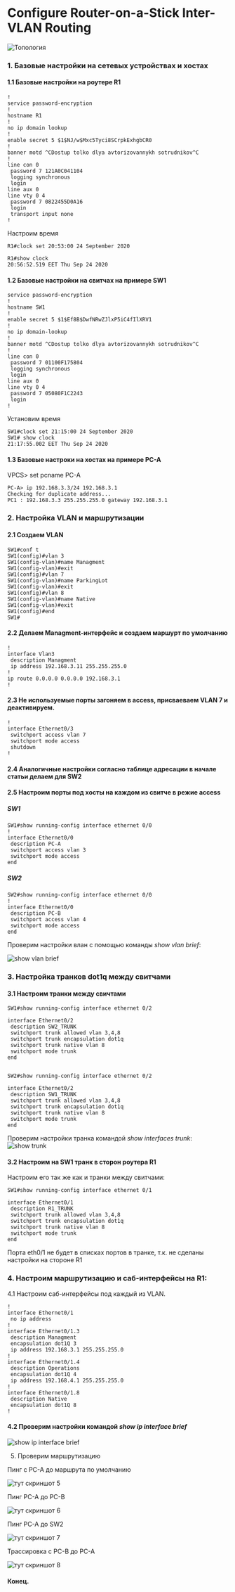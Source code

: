 # Configure Router-on-a-Stick Inter-VLAN Routing



![Топология](https://github.com/degreekeeper/otus-network/blob/master/less01_VTP_DTP/VLAN/screen/Screenshot_1.jpg)




### 1. Базовые настройки на сетевых устройствах и хостах

#### 1.1 Базовые настройки на роутере R1



```
!
service password-encryption
!
hostname R1
!
no ip domain lookup
!
enable secret 5 $1$NJ/w$Mxc5Tyci8SCrpkExhgbCR0
!
banner motd ^CDostup tolko dlya avtorizovannykh sotrudnikov^C
!
line con 0
 password 7 121A0C041104
 logging synchronous
 login
line aux 0
line vty 0 4
 password 7 0822455D0A16
 login
 transport input none
!
```

Настроим время

```
R1#clock set 20:53:00 24 September 2020

R1#show clock
20:56:52.519 EET Thu Sep 24 2020
```

#### 1.2 Базовые настройки на свитчах на примере SW1

```
service password-encryption
!
hostname SW1
!
enable secret 5 $1$Ef8B$DwfNRwZJlxP5iC4fIlXRV1
!
no ip domain-lookup
!
banner motd ^CDostup tolko dlya avtorizovannykh sotrudnikov^C
!
line con 0
 password 7 01100F175804
 logging synchronous
 login
line aux 0
line vty 0 4
 password 7 05080F1C2243
 login
!
```

Установим время

```
SW1#clock set 21:15:00 24 September 2020
SW1# show clock
21:17:55.002 EET Thu Sep 24 2020
```

#### 1.3 Базовые настроки на хостах на примере PC-A

VPCS> set pcname PC-A

```
PC-A> ip 192.168.3.3/24 192.168.3.1
Checking for duplicate address...
PC1 : 192.168.3.3 255.255.255.0 gateway 192.168.3.1
```

### 2. Настройка VLAN и маршрутизации

#### 2.1 Создаем VLAN

```
SW1#conf t
SW1(config)#vlan 3
SW1(config-vlan)#name Managment
SW1(config-vlan)#exit
SW1(config)#vlan 7
SW1(config-vlan)#name ParkingLot
SW1(config-vlan)#exit
SW1(config)#vlan 8
SW1(config-vlan)#name Native
SW1(config-vlan)#exit
SW1(config)#end
SW1#
```

#### 2.2 Делаем Managment-интерфейс и создаем маршурт по умолчанию



```
!
interface Vlan3
 description Managment
 ip address 192.168.3.11 255.255.255.0
!
ip route 0.0.0.0 0.0.0.0 192.168.3.1
!
```

#### 2.3 Не используемые порты загоняем в access, присваеваем VLAN 7 и деактивируем.

```
!
interface Ethernet0/3
 switchport access vlan 7
 switchport mode access
 shutdown
! 
```

#### 2.4 Аналогичные настройки согласно таблице адресации в начале статьи делаем для SW2

#### 2.5 Настроим порты под хосты на каждом из свитче в режие access 

##### SW1

```
SW1#show running-config interface ethernet 0/0
!
interface Ethernet0/0
 description PC-A
 switchport access vlan 3
 switchport mode access
end
```

##### SW2

```
SW2#show running-config interface ethernet 0/0
!
interface Ethernet0/0
 description PC-B
 switchport access vlan 4
 switchport mode access
end
```

Проверим настройки влан с помощью команды *show vlan brief*:

![show vlan brief](https://github.com/degreekeeper/otus-network/blob/master/less01_VTP_DTP/VLAN/screen/Screenshot_2.jpg)

### 3. Настройка транков dot1q между свитчами

#### 3.1 Настроим транки между свичтами

```
SW1#show running-config interface ethernet 0/2

interface Ethernet0/2
 description SW2_TRUNK
 switchport trunk allowed vlan 3,4,8
 switchport trunk encapsulation dot1q
 switchport trunk native vlan 8
 switchport mode trunk
end


```

```
SW2#show running-config interface ethernet 0/2

interface Ethernet0/2
 description SW1_TRUNK
 switchport trunk allowed vlan 3,4,8
 switchport trunk encapsulation dot1q
 switchport trunk native vlan 8
 switchport mode trunk
end
```

Проверим настройки транка командой *show interfaces trunk*:
![show trunk](https://github.com/degreekeeper/otus-network/blob/master/less01_VTP_DTP/VLAN/screen/Screenshot_3.jpg)

#### 3.2 Настроим на SW1 транк в сторон роутера R1

Настроим его так же как и транки между свитчами:

```
SW1#show running-config interface ethernet 0/1

interface Ethernet0/1
 description R1_TRUNK
 switchport trunk allowed vlan 3,4,8
 switchport trunk encapsulation dot1q
 switchport trunk native vlan 8
 switchport mode trunk
end
```

Порта eth0/1 не будет в списках портов в транке, т.к. не сделаны настройки на стороне R1

### 4. Настроим маршрутизацию и саб-интерфейсы на R1:

4.1 Настроим саб-интерфейсы под каждый из VLAN.

```
!
interface Ethernet0/1
 no ip address
!
interface Ethernet0/1.3
 description Managment
 encapsulation dot1Q 3
 ip address 192.168.3.1 255.255.255.0
!
interface Ethernet0/1.4
 description Operations
 encapsulation dot1Q 4
 ip address 192.168.4.1 255.255.255.0
!
interface Ethernet0/1.8
 description Native
 encapsulation dot1Q 8
!
```

#### 4.2  Проверим настройки командой *show ip interface brief*

![show ip interface brief](https://github.com/degreekeeper/otus-network/blob/master/less01_VTP_DTP/VLAN/screen/Screenshot_4.jpg)

5. Проверим маршрутизацию

Пинг с PC-A до маршрута по умолчанию

![тут скриншот 5](https://github.com/degreekeeper/otus-network/blob/master/less01_VTP_DTP/VLAN/screen/Screenshot_5.jpg)


Пинг PC-A до PC-B

![тут скриншот 6](https://github.com/degreekeeper/otus-network/blob/master/less01_VTP_DTP/VLAN/screen/Screenshot_6.jpg)

Пинг PC-A до SW2

![тут скриншот 7](https://github.com/degreekeeper/otus-network/blob/master/less01_VTP_DTP/VLAN/screen/Screenshot_7.jpg)

Трассировка с PC-B до PC-A

![тут скриншот 8](https://github.com/degreekeeper/otus-network/blob/master/less01_VTP_DTP/VLAN/screen/Screenshot_8.jpg)



#### Конец.